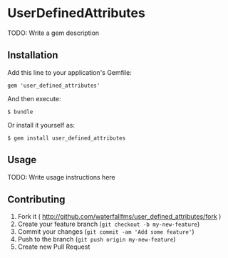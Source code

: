 # UserDefinedAttributes

TODO: Write a gem description

## Installation

Add this line to your application's Gemfile:

    gem 'user_defined_attributes'

And then execute:

    $ bundle

Or install it yourself as:

    $ gem install user_defined_attributes

## Usage

TODO: Write usage instructions here

## Contributing

1. Fork it ( http://github.com/waterfallfms/user_defined_attributes/fork )
2. Create your feature branch (`git checkout -b my-new-feature`)
3. Commit your changes (`git commit -am 'Add some feature'`)
4. Push to the branch (`git push origin my-new-feature`)
5. Create new Pull Request
